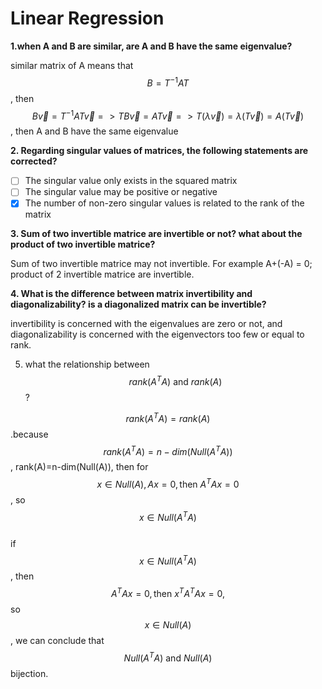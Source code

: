 # Linear Regression

**1.when A and B are similar, are A and B have the same eigenvalue?** 

similar matrix of A means that $$B=T^{-1}AT$$ , then $$B\vec v=T^{-1}AT\vec v=>TB\vec v=AT\vec v =>T(\lambda\vec v)=\lambda(T\vec v)=A(T\vec v)$$, then A and B have the same eigenvalue 

**2. Regarding singular values of matrices, the following statements are corrected?**

* [ ] The singular value only exists in the squared matrix
* [ ] The singular value may be positive or negative
* [x] The number of non-zero singular values is related to the rank of the matrix

**3. Sum of two invertible matrice are invertible or not? what about the product of two invertible matrice?** 

Sum of two invertible matrice may not invertible. For example A+\(-A\) = 0; product of 2 invertible matrice are invertible. 

**4. What is the difference between matrix invertibility and diagonalizability? is a diagonalized matrix can be invertible?**

invertibility is concerned with the eigenvalues are zero or not, and diagonalizability is concerned with the eigenvectors too few or equal to rank. 

5. what the relationship between $$rank(A^TA) \text{ and  } rank(A)$$?

$$rank(A^TA)=rank(A)$$.because $$rank(A^TA) = n-dim(Null(A^TA))$$ , rank\(A\)=n-dim\(Null\(A\)\), then for $$x\in Null(A), Ax=0, \text{then } A^TAx=0$$ , so $$x\in Null(A^TA)$$   
if $$x\in Null(A^TA)$$, then $$A^TAx=0, \text{then } x^TA^TAx=0, $$so $$x\in Null(A)$$, we can conclude that $$Null(A^TA) \text{ and }Null(A) $$bijection.

































